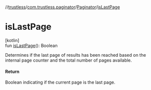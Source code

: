 //[trustless](../../../index.md)/[com.trustless.paginator](../index.md)/[Paginator](index.md)/[isLastPage](is-last-page.md)

# isLastPage

[kotlin]\
fun [isLastPage](is-last-page.md)(): Boolean

Determines if the last page of results has been reached based on the internal page counter and the total number of pages available.

#### Return

Boolean indicating if the current page is the last page.
